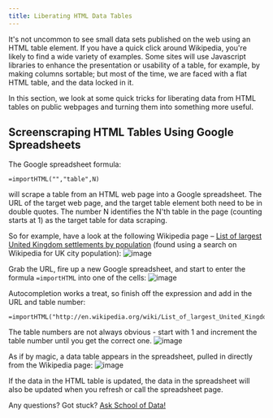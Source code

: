 ```yaml
---
title: Liberating HTML Data Tables
---
```


It's not uncommon to see small data sets published on the web using an HTML table element. If you have a quick click around Wikipedia, you're likely to find a wide variety of examples. Some sites will use Javascript libraries to enhance the presentation or usability of a table, for example, by making columns sortable; but most of the time, we are faced with a flat HTML table, and the data locked in it.

In this section, we look at some quick tricks for liberating data from HTML tables on public webpages and turning them into something more useful.

Screenscraping HTML Tables Using Google Spreadsheets
----------------------------------------------------

The Google spreadsheet formula:

```excel
=importHTML("","table",N)
```
will scrape a table from an HTML web page into a Google spreadsheet. The URL of the target web page, and the target table element both need to be in double quotes. The number N identifies the N'th table in the page (counting starts at 1) as the target table for data scraping.

So for example, have a look at the following Wikipedia page – [List of largest United Kingdom settlements by population](http://en.wikipedia.org/wiki/List_of_largest_United_Kingdom_settlements_by_population) (found using a search on Wikipedia for UK city population):
![image](http://farm9.staticflickr.com/8303/7850933084_b188c02992_o_d.jpg)

Grab the URL, fire up a new Google spreadsheet, and start to enter the formula `=importHTML` into one of the cells:
![image](http://farm9.staticflickr.com/8284/7850932578_b5db80ed9d_o_d.jpg)

Autocompletion works a treat, so finish off the expression and add in the URL and table number:
```excel
=importHTML("http://en.wikipedia.org/wiki/List_of_largest_United_Kingdom_settlements_by_population","table",2)
```

The table numbers are not always obvious - start with 1 and increment the table number until you get the correct one.
![image](http://farm9.staticflickr.com/8438/7850932674_ef1514b761_o_d.jpg)

As if by magic, a data table appears in the spreadsheet, pulled in directly from the Wikipedia page:
![image](http://farm9.staticflickr.com/8425/7850932816_b5598830e0_o_d.jpg)

If the data in the HTML table is updated, the data in the spreadsheet will also be updated when you refresh or call the spreadsheet page.

<div class="alert alert-info">Any questions? Got stuck? <a class="btn btn-large btn-info" href="http://ask.schoolofdata.org">Ask School of Data!</a></div>

